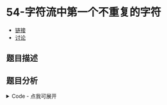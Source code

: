 # 54-字符流中第一个不重复的字符

- [链接](https://www.nowcoder.com/practice/00de97733b8e4f97a3fb5c680ee10720)
- [讨论](https://www.nowcoder.com/questionTerminal/00de97733b8e4f97a3fb5c680ee10720)

## 题目描述

## 题目分析

<details>
<summary>Code - 点我可展开</summary>

<<<@/books/code/jz/54.cpp

</details>

